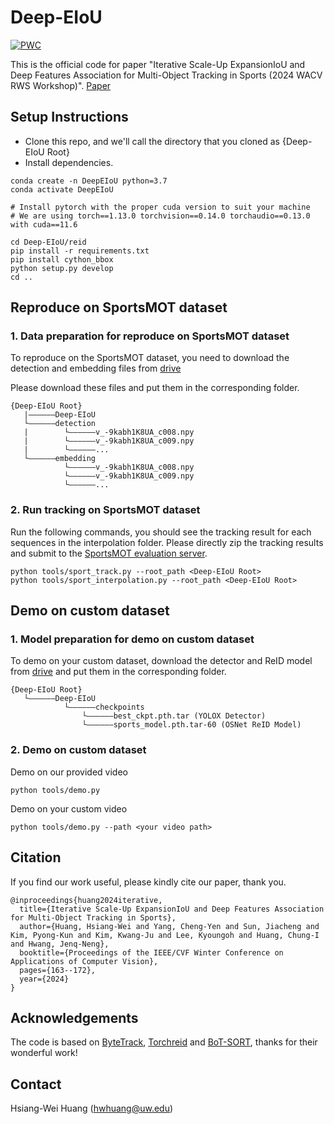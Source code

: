 # Deep-EIoU

[![PWC](https://img.shields.io/endpoint.svg?url=https://paperswithcode.com/badge/iterative-scale-up-expansioniou-and-deep/multi-object-tracking-on-sportsmot)](https://paperswithcode.com/sota/multi-object-tracking-on-sportsmot?p=iterative-scale-up-expansioniou-and-deep)

This is the official code for paper "Iterative Scale-Up ExpansionIoU and Deep Features Association for Multi-Object Tracking in Sports (2024 WACV RWS Workshop)". [Paper](https://openaccess.thecvf.com/content/WACV2024W/RWS/papers/Huang_Iterative_Scale-Up_ExpansionIoU_and_Deep_Features_Association_for_Multi-Object_Tracking_WACVW_2024_paper.pdf)

## Setup Instructions

* Clone this repo, and we'll call the directory that you cloned as {Deep-EIoU Root}
* Install dependencies.
```
conda create -n DeepEIoU python=3.7
conda activate DeepEIoU

# Install pytorch with the proper cuda version to suit your machine
# We are using torch==1.13.0 torchvision==0.14.0 torchaudio==0.13.0 with cuda==11.6

cd Deep-EIoU/reid
pip install -r requirements.txt
pip install cython_bbox
python setup.py develop
cd ..
```

## Reproduce on SportsMOT dataset

### 1. Data preparation for reproduce on SportsMOT dataset

To reproduce on the SportsMOT dataset, you need to download the detection and embedding files from [drive](https://drive.google.com/drive/folders/14gh9e5nQhqHsw77EfxZaUyn9NgPP0-Tq?usp=sharing)

Please download these files and put them in the corresponding folder.

```
{Deep-EIoU Root}
   |——————Deep-EIoU
   └——————detection
   |        └——————v_-9kabh1K8UA_c008.npy
   |        └——————v_-9kabh1K8UA_c009.npy
   |        └——————...
   └——————embedding
            └——————v_-9kabh1K8UA_c008.npy
            └——————v_-9kabh1K8UA_c009.npy
            └——————...
```

### 2. Run tracking on SportsMOT dataset
Run the following commands, you should see the tracking result for each sequences in the interpolation folder.
Please directly zip the tracking results and submit to the [SportsMOT evaluation server](https://codalab.lisn.upsaclay.fr/competitions/12424#participate).

```
python tools/sport_track.py --root_path <Deep-EIoU Root>
python tools/sport_interpolation.py --root_path <Deep-EIoU Root>
```

## Demo on custom dataset

### 1. Model preparation for demo on custom dataset
To demo on your custom dataset, download the detector and ReID model from [drive](https://drive.google.com/drive/folders/1wItcb0yeGaxOS08_G9yRWBTnpVf0vZ2w) and put them in the corresponding folder.

```
{Deep-EIoU Root}
   └——————Deep-EIoU
            └——————checkpoints
                └——————best_ckpt.pth.tar (YOLOX Detector)
                └——————sports_model.pth.tar-60 (OSNet ReID Model)
```

### 2. Demo on custom dataset
Demo on our provided video
```
python tools/demo.py
```
Demo on your custom video
```
python tools/demo.py --path <your video path>
```

## Citation
If you find our work useful, please kindly cite our paper, thank you.
```
@inproceedings{huang2024iterative,
  title={Iterative Scale-Up ExpansionIoU and Deep Features Association for Multi-Object Tracking in Sports},
  author={Huang, Hsiang-Wei and Yang, Cheng-Yen and Sun, Jiacheng and Kim, Pyong-Kun and Kim, Kwang-Ju and Lee, Kyoungoh and Huang, Chung-I and Hwang, Jenq-Neng},
  booktitle={Proceedings of the IEEE/CVF Winter Conference on Applications of Computer Vision},
  pages={163--172},
  year={2024}
}
```

## Acknowledgements
The code is based on [ByteTrack](https://github.com/ifzhang/ByteTrack), [Torchreid](https://github.com/KaiyangZhou/deep-person-reid) and [BoT-SORT](https://github.com/NirAharon/BoT-SORT), thanks for their wonderful work!

## Contact
Hsiang-Wei Huang (hwhuang@uw.edu)

